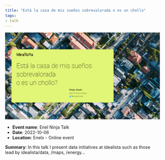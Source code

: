 ```yaml
---
title: "Está la casa de mis sueños sobrevalorada o es un chollo"
tags:
- talk
---
```


![enel-ninja-talk](03.%20Outputs/Public%20Appearances/2022/enel-ninja-talk/enel-ninja-talk.png)

- **Event name**: Enel Ninja Talk
- **Date**: 2022-10-06
- **Location**: Enelx - Online event

**Summary**: In this talk I present data initiatives at idealista such as those lead by idealista/data, /maps, /energy...
